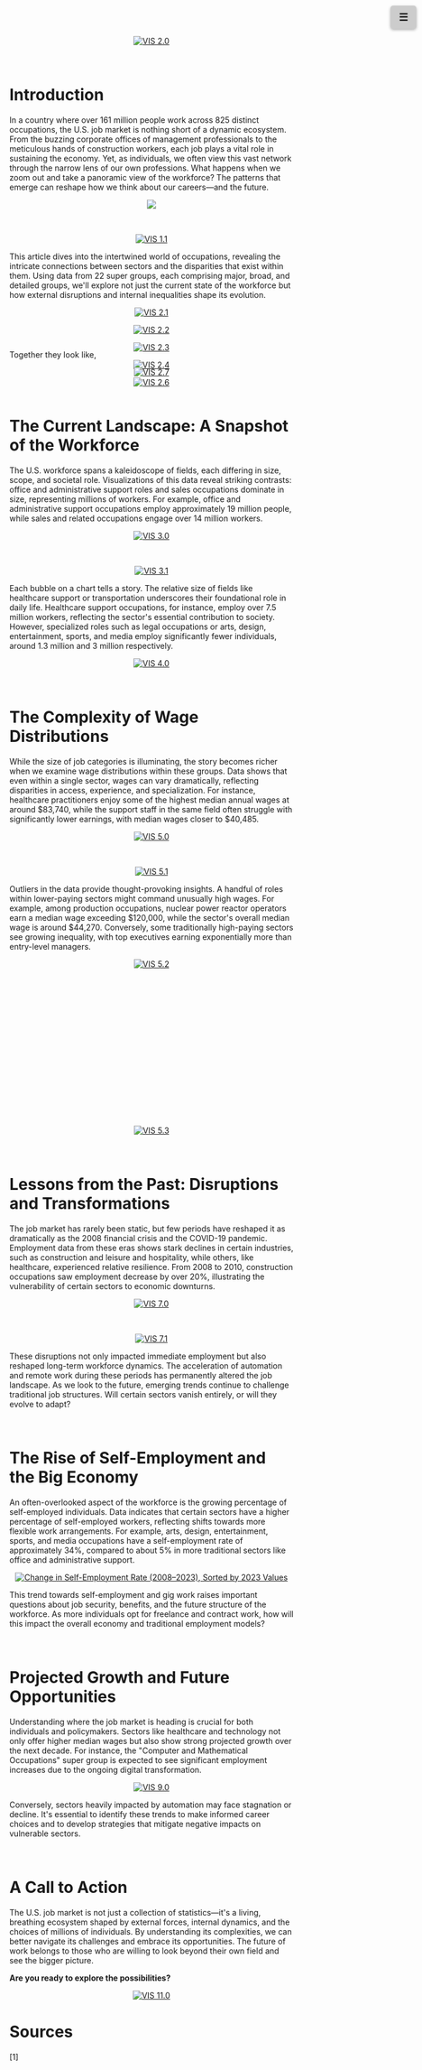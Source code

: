 
<div style="margin:1em calc(50% - 50vw);" align="center">
    <div class='tableauPlaceholder' id='viz1733296304494' style='position: relative'>
        <noscript>
            <a href='#'>
                <img alt='VIS 2.0' src='https://public.tableau.com/static/images/US/USJobs_17332654883260/VIS2_0/1_rss.png' style='border: none' />
            </a>
        </noscript>
        <object class='tableauViz' style='display:none;'>
            <param name='host_url' value='https%3A%2F%2Fpublic.tableau.com%2F' />
            <param name='embed_code_version' value='3' />
            <param name='site_root' value='' />
            <param name='name' value='USJobs_17332654883260/VIS2_0' />
            <param name='tabs' value='no' />
            <param name='toolbar' value='yes' />
            <param name='static_image' value='https://public.tableau.com/static/images/US/USJobs_17332654883260/VIS2_0/1.png' />
            <param name='animate_transition' value='yes' />
            <param name='display_static_image' value='yes' />
            <param name='display_spinner' value='yes' />
            <param name='display_overlay' value='yes' />
            <param name='display_count' value='yes' />
            <param name='language' value='en-US' />
            <param name='filter' value='publish=yes' />
        </object>
    </div>
    <script type='text/javascript'>
        var divElement = document.getElementById('viz1733296304494');
        var vizElement = divElement.getElementsByTagName('object')[0];
        if (divElement.offsetWidth > 800) {
            vizElement.style.width = '1000px';
            vizElement.style.height = '600px';
        } else if (divElement.offsetWidth > 500) {
            vizElement.style.width = '1000px';
            vizElement.style.height = '500px';
        } else {
            vizElement.style.width = '100%';
            vizElement.style.height = '600px';
        }
        var scriptElement = document.createElement('script');
        scriptElement.src = 'https://public.tableau.com/javascripts/api/viz_v1.js';
        vizElement.parentNode.insertBefore(scriptElement, vizElement);
    </script>
</div>

&nbsp;

<div id="stickyMenuIcon" onclick="toggleStickyMenu()" style="
    position: fixed;
    top: 10px;
    right: 10px;
    cursor: pointer;
    z-index: 1000;
    background-color: #ccc;
    padding: 10px 15px;
    border-radius: 5px;
    box-shadow: 0 2px 5px rgba(0,0,0,0.3);
    font-size: 18px;
    font-weight: bold;
    text-align: center;
">
    ☰
</div>


# **Introduction**
In a country where over 161 million people work across 825 distinct occupations, the U.S. job market is nothing short of a dynamic ecosystem. From the buzzing corporate offices of management professionals to the meticulous hands of construction workers, each job plays a vital role in sustaining the economy. Yet, as individuals, we often view this vast network through the narrow lens of our own professions. What happens when we zoom out and take a panoramic view of the workforce? The patterns that emerge can reshape how we think about our careers—and the future.


<div style="margin:1em calc(50% - 50vw);" align="center">
        <div class='tableauPlaceholder' id='viz1733270211721' style='position: relative'><noscript><a href='#'><img alt=' ' src='https:&#47;&#47;public.tableau.com&#47;static&#47;images&#47;US&#47;USJobs_17332654883260&#47;VIS1_0&#47;1_rss.png' style='border: none' /></a></noscript><object class='tableauViz'  style='display:none;'><param name='host_url' value='https%3A%2F%2Fpublic.tableau.com%2F' /> <param name='embed_code_version' value='3' /> <param name='site_root' value='' /><param name='name' value='USJobs_17332654883260&#47;VIS1_0' /><param name='tabs' value='yes' /><param name='toolbar' value='yes' /><param name='static_image' value='https:&#47;&#47;public.tableau.com&#47;static&#47;images&#47;US&#47;USJobs_17332654883260&#47;VIS1_0&#47;1.png' /> <param name='animate_transition' value='yes' /><param name='display_static_image' value='yes' /><param name='display_spinner' value='yes' /><param name='display_overlay' value='yes' /><param name='display_count' value='yes' /><param name='language' value='en-US' /></object></div>                <script type='text/javascript'>                    var divElement = document.getElementById('viz1733270211721');                    var vizElement = divElement.getElementsByTagName('object')[0];                    if ( divElement.offsetWidth > 800 ) { vizElement.style.width='800px';vizElement.style.height='627px';} else if ( divElement.offsetWidth > 500 ) { vizElement.style.width='800px';vizElement.style.height='627px';} else { vizElement.style.width='100%';vizElement.style.height='727px';}+'px';                    var scriptElement = document.createElement('script');                    scriptElement.src = 'https://public.tableau.com/javascripts/api/viz_v1.js';                    vizElement.parentNode.insertBefore(scriptElement, vizElement);                </script>
</div>

&nbsp;

<div style="margin:1em calc(50% - 50vw);" align="center">
        <div class='tableauPlaceholder' id='viz1733280144565' style='position: relative'><noscript><a href='#'><img alt='VIS 1.1 ' src='https:&#47;&#47;public.tableau.com&#47;static&#47;images&#47;US&#47;USJobs_17332654883260&#47;VIS1_1&#47;1_rss.png' style='border: none' /></a></noscript><object class='tableauViz'  style='display:none;'><param name='host_url' value='https%3A%2F%2Fpublic.tableau.com%2F' /> <param name='embed_code_version' value='3' /> <param name='site_root' value='' /><param name='name' value='USJobs_17332654883260&#47;VIS1_1' /><param name='tabs' value='no' /><param name='toolbar' value='yes' /><param name='static_image' value='https:&#47;&#47;public.tableau.com&#47;static&#47;images&#47;US&#47;USJobs_17332654883260&#47;VIS1_1&#47;1.png' /> <param name='animate_transition' value='yes' /><param name='display_static_image' value='yes' /><param name='display_spinner' value='yes' /><param name='display_overlay' value='yes' /><param name='display_count' value='yes' /><param name='language' value='en-US' /><param name='filter' value='publish=yes' /></object></div>                <script type='text/javascript'>                    var divElement = document.getElementById('viz1733280144565');                    var vizElement = divElement.getElementsByTagName('object')[0];                    if ( divElement.offsetWidth > 800 ) { vizElement.style.width='800px';vizElement.style.height='627px';} else if ( divElement.offsetWidth > 500 ) { vizElement.style.width='800px';vizElement.style.height='627px';} else { vizElement.style.width='100%';vizElement.style.height='727px';}+'px';;                    var scriptElement = document.createElement('script');                    scriptElement.src = 'https://public.tableau.com/javascripts/api/viz_v1.js';                    vizElement.parentNode.insertBefore(scriptElement, vizElement);                </script>
</div>

This article dives into the intertwined world of occupations, revealing the intricate connections between sectors and the disparities that exist within them. Using data from 22 super groups, each comprising major, broad, and detailed groups, we'll explore not just the current state of the workforce but how external disruptions and internal inequalities shape its evolution.

<div style="margin:1em calc(50% - 50vw);" align="center">
    <div class='tableauPlaceholder' id='viz1733297201170' style='position: relative'>
        <noscript>
            <a href='#'>
                <img alt='VIS 2.1' src='https://public.tableau.com/static/images/US/USJobs_17332654883260/VIS2_1/1_rss.png' style='border: none' />
            </a>
        </noscript>
        <object class='tableauViz' style='display:none;'>
            <param name='host_url' value='https%3A%2F%2Fpublic.tableau.com%2F' />
            <param name='embed_code_version' value='3' />
            <param name='site_root' value='' />
            <param name='name' value='USJobs_17332654883260/VIS2_1' />
            <param name='tabs' value='no' />
            <param name='toolbar' value='yes' />
            <param name='static_image' value='https://public.tableau.com/static/images/US/USJobs_17332654883260/VIS2_1/1.png' />
            <param name='animate_transition' value='yes' />
            <param name='display_static_image' value='yes' />
            <param name='display_spinner' value='yes' />
            <param name='display_overlay' value='yes' />
            <param name='display_count' value='yes' />
            <param name='language' value='en-US' />
            <param name='filter' value='publish=yes' />
        </object>
    </div>
    <script type='text/javascript'>
        var divElement = document.getElementById('viz1733297201170');
        var vizElement = divElement.getElementsByTagName('object')[0];
        if (divElement.offsetWidth > 800) {
            vizElement.style.width = '1000px';
            vizElement.style.height = '827px';
        } else if (divElement.offsetWidth > 500) {
            vizElement.style.width = '1000px';
            vizElement.style.height = '827px';
        } else {
            vizElement.style.width = '100%';
            vizElement.style.height = '1227px';
        }
        var scriptElement = document.createElement('script');
        scriptElement.src = 'https://public.tableau.com/javascripts/api/viz_v1.js';
        vizElement.parentNode.insertBefore(scriptElement, vizElement);
    </script>
</div>

<div style="margin:1em calc(50% - 50vw);" align="center">
    <div class='tableauPlaceholder' id='viz1733297331757' style='position: relative'>
        <noscript>
            <a href='#'>
                <img alt='VIS 2.2' src='https://public.tableau.com/static/images/US/USJobs_17332654883260/VIS2_2/1_rss.png' style='border: none' />
            </a>
        </noscript>
        <object class='tableauViz' style='display:none;'>
            <param name='host_url' value='https%3A%2F%2Fpublic.tableau.com%2F' />
            <param name='embed_code_version' value='3' />
            <param name='site_root' value='' />
            <param name='name' value='USJobs_17332654883260/VIS2_2' />
            <param name='tabs' value='no' />
            <param name='toolbar' value='yes' />
            <param name='static_image' value='https://public.tableau.com/static/images/US/USJobs_17332654883260/VIS2_2/1.png' />
            <param name='animate_transition' value='yes' />
            <param name='display_static_image' value='yes' />
            <param name='display_spinner' value='yes' />
            <param name='display_overlay' value='yes' />
            <param name='display_count' value='yes' />
            <param name='language' value='en-US' />
            <param name='filter' value='publish=yes' />
        </object>
    </div>
    <script type='text/javascript'>
        var divElement = document.getElementById('viz1733297331757');
        var vizElement = divElement.getElementsByTagName('object')[0];
        if (divElement.offsetWidth > 800) {
            vizElement.style.width = '1000px';
            vizElement.style.height = '827px';
        } else if (divElement.offsetWidth > 500) {
            vizElement.style.width = '1000px';
            vizElement.style.height = '827px';
        } else {
            vizElement.style.width = '100%';
            vizElement.style.height = '1227px';
        }
        var scriptElement = document.createElement('script');
        scriptElement.src = 'https://public.tableau.com/javascripts/api/viz_v1.js';
        vizElement.parentNode.insertBefore(scriptElement, vizElement);
    </script>
</div>

<div style="margin:1em calc(50% - 50vw);" align="center">
    <div class='tableauPlaceholder' id='viz1733297444285' style='position: relative'>
        <noscript>
            <a href='#'>
                <img alt='VIS 2.3' src='https://public.tableau.com/static/images/US/USJobs_17332654883260/VIS2_3/1_rss.png' style='border: none' />
            </a>
        </noscript>
        <object class='tableauViz' style='display:none;'>
            <param name='host_url' value='https%3A%2F%2Fpublic.tableau.com%2F' />
            <param name='embed_code_version' value='3' />
            <param name='site_root' value='' />
            <param name='name' value='USJobs_17332654883260/VIS2_3' />
            <param name='tabs' value='no' />
            <param name='toolbar' value='yes' />
            <param name='static_image' value='https://public.tableau.com/static/images/US/USJobs_17332654883260/VIS2_3/1.png' />
            <param name='animate_transition' value='yes' />
            <param name='display_static_image' value='yes' />
            <param name='display_spinner' value='yes' />
            <param name='display_overlay' value='yes' />
            <param name='display_count' value='yes' />
            <param name='language' value='en-US' />
            <param name='filter' value='publish=yes' />
        </object>
    </div>
    <script type='text/javascript'>
        var divElement = document.getElementById('viz1733297444285');
        var vizElement = divElement.getElementsByTagName('object')[0];
        if (divElement.offsetWidth > 800) {
            vizElement.style.width = '1000px';
            vizElement.style.height = '827px';
        } else if (divElement.offsetWidth > 500) {
            vizElement.style.width = '1000px';
            vizElement.style.height = '827px';
        } else {
            vizElement.style.width = '100%';
            vizElement.style.height = '1227px';
        }
        var scriptElement = document.createElement('script');
        scriptElement.src = 'https://public.tableau.com/javascripts/api/viz_v1.js';
        vizElement.parentNode.insertBefore(scriptElement, vizElement);
    </script>
</div>

<div style="margin:1em calc(50% - 50vw);" align="center">
    <div class='tableauPlaceholder' id='viz1733297524888' style='position: relative'>
        <noscript>
            <a href='#'>
                <img alt='VIS 2.4' src='https://public.tableau.com/static/images/US/USJobs_17332654883260/VIS2_4/1_rss.png' style='border: none' />
            </a>
        </noscript>
        <object class='tableauViz' style='display:none;'>
            <param name='host_url' value='https%3A%2F%2Fpublic.tableau.com%2F' />
            <param name='embed_code_version' value='3' />
            <param name='site_root' value='' />
            <param name='name' value='USJobs_17332654883260/VIS2_4' />
            <param name='tabs' value='no' />
            <param name='toolbar' value='yes' />
            <param name='static_image' value='https://public.tableau.com/static/images/US/USJobs_17332654883260/VIS2_4/1.png' />
            <param name='animate_transition' value='yes' />
            <param name='display_static_image' value='yes' />
            <param name='display_spinner' value='yes' />
            <param name='display_overlay' value='yes' />
            <param name='display_count' value='yes' />
            <param name='language' value='en-US' />
            <param name='filter' value='publish=yes' />
        </object>
    </div>
    <script type='text/javascript'>
        var divElement = document.getElementById('viz1733297524888');
        var vizElement = divElement.getElementsByTagName('object')[0];
        if (divElement.offsetWidth > 800) {
            vizElement.style.width = '1000px';
            vizElement.style.height = '827px';
        } else if (divElement.offsetWidth > 500) {
            vizElement.style.width = '1000px';
            vizElement.style.height = '827px';
        } else {
            vizElement.style.width = '100%';
            vizElement.style.height = '1227px';
        }
        var scriptElement = document.createElement('script');
        scriptElement.src = 'https://public.tableau.com/javascripts/api/viz_v1.js';
        vizElement.parentNode.insertBefore(scriptElement, vizElement);
    </script>
</div>

<div style="margin:1em calc(50% - 50vw);" align="center">
    <div class='tableauPlaceholder' id='viz1733297563140' style='position: relative'>
        <noscript>
            <a href='#'>
                <img alt='VIS 2.6' src='https://public.tableau.com/static/images/US/USJobs_17332654883260/VIS2_6/1_rss.png' style='border: none' />
            </a>
        </noscript>
        <object class='tableauViz' style='display:none;'>
            <param name='host_url' value='https%3A%2F%2Fpublic.tableau.com%2F' />
            <param name='embed_code_version' value='3' />
            <param name='site_root' value='' />
            <param name='name' value='USJobs_17332654883260/VIS2_6' />
            <param name='tabs' value='no' />
            <param name='toolbar' value='yes' />
            <param name='static_image' value='https://public.tableau.com/static/images/US/USJobs_17332654883260/VIS2_6/1.png' />
            <param name='animate_transition' value='yes' />
            <param name='display_static_image' value='yes' />
            <param name='display_spinner' value='yes' />
            <param name='display_overlay' value='yes' />
            <param name='display_count' value='yes' />
            <param name='language' value='en-US' />
            <param name='filter' value='publish=yes' />
        </object>
    </div>
    <script type='text/javascript'>
        var divElement = document.getElementById('viz1733297563140');
        var vizElement = divElement.getElementsByTagName('object')[0];
        if (divElement.offsetWidth > 800) {
            vizElement.style.width = '1000px';
            vizElement.style.height = '550px';
        } else if (divElement.offsetWidth > 500) {
            vizElement.style.width = '1000px';
            vizElement.style.height = '550px';
        } else {
            vizElement.style.width = '100%';
            vizElement.style.height = '550px';
        }
        var scriptElement = document.createElement('script');
        scriptElement.src = 'https://public.tableau.com/javascripts/api/viz_v1.js';
        vizElement.parentNode.insertBefore(scriptElement, vizElement);
    </script>
</div>

<div style="margin-top: -80px;">
    Together they look like,
</div>


<div style="margin:1em calc(50% - 50vw);" align="center">
    <div class='tableauPlaceholder' id='viz1733326794334' style='position: relative'>
        <noscript>
            <a href='#'>
                <img alt='VIS 2.7' src='https://public.tableau.com/static/images/US/USJobs_17332654883260/VIS2_7/1_rss.png' style='border: none' />
            </a>
        </noscript>
        <object class='tableauViz' style='display:none;'>
            <param name='host_url' value='https%3A%2F%2Fpublic.tableau.com%2F' />
            <param name='embed_code_version' value='3' />
            <param name='site_root' value='' />
            <param name='name' value='USJobs_17332654883260/VIS2_7' />
            <param name='tabs' value='no' />
            <param name='toolbar' value='yes' />
            <param name='static_image' value='https://public.tableau.com/static/images/US/USJobs_17332654883260/VIS2_7/1.png' />
            <param name='animate_transition' value='yes' />
            <param name='display_static_image' value='yes' />
            <param name='display_spinner' value='yes' />
            <param name='display_overlay' value='yes' />
            <param name='display_count' value='yes' />
            <param name='language' value='en-US' />
            <param name='filter' value='publish=yes' />
        </object>
    </div>
    <script type='text/javascript'>
        var divElement = document.getElementById('viz1733326794334');
        var vizElement = divElement.getElementsByTagName('object')[0];
        if (divElement.offsetWidth > 800) {
            vizElement.style.width = '1000px';
            vizElement.style.height = '827px';
        } else if (divElement.offsetWidth > 500) {
            vizElement.style.width = '1000px';
            vizElement.style.height = '827px';
        } else {
            vizElement.style.width = '100%';
            vizElement.style.height = '1227px';
        }
        var scriptElement = document.createElement('script');
        scriptElement.src = 'https://public.tableau.com/javascripts/api/viz_v1.js';
        vizElement.parentNode.insertBefore(scriptElement, vizElement);
    </script>
</div>


&nbsp;

# **The Current Landscape: A Snapshot of the Workforce**
The U.S. workforce spans a kaleidoscope of fields, each differing in size, scope, and societal role. Visualizations of this data reveal striking contrasts: office and administrative support roles and sales occupations dominate in size, representing millions of workers. For example, office and administrative support occupations employ approximately 19 million people, while sales and related occupations engage over 14 million workers.

<div style="margin:1em calc(50% - 50vw);" align="center">
    <div class='tableauPlaceholder' id='viz1733281655884' style='position: relative'>
        <noscript>
            <a href='#'>
                <img alt='VIS 3.0' src='https://public.tableau.com/static/images/US/USJobs_17332654883260/VIS3_0/1_rss.png' style='border: none' />
            </a>
        </noscript>
        <object class='tableauViz' style='display:none;'>
            <param name='host_url' value='https%3A%2F%2Fpublic.tableau.com%2F' />
            <param name='embed_code_version' value='3' />
            <param name='site_root' value='' />
            <param name='name' value='USJobs_17332654883260/VIS3_0' />
            <param name='tabs' value='yes' />
            <param name='toolbar' value='yes' />
            <param name='static_image' value='https://public.tableau.com/static/images/US/USJobs_17332654883260/VIS3_0/1.png' />
            <param name='animate_transition' value='yes' />
            <param name='display_static_image' value='yes' />
            <param name='display_spinner' value='yes' />
            <param name='display_overlay' value='yes' />
            <param name='display_count' value='yes' />
            <param name='language' value='en-US' />
            <param name='filter' value='publish=yes' />
        </object>
    </div>
    <script type='text/javascript'>
        var divElement = document.getElementById('viz1733281655884');
        var vizElement = divElement.getElementsByTagName('object')[0];
        if (divElement.offsetWidth > 800) {
            vizElement.style.width = '800px';
            vizElement.style.height = '500px';
        } else if (divElement.offsetWidth > 500) {
            vizElement.style.width = '800px';
            vizElement.style.height = '500px';
        } else {
            vizElement.style.width = '100%';
            vizElement.style.height = '500px';
        }
        var scriptElement = document.createElement('script');
        scriptElement.src = 'https://public.tableau.com/javascripts/api/viz_v1.js';
        vizElement.parentNode.insertBefore(scriptElement, vizElement);
    </script>
</div>

&nbsp;

<div style="margin:1em calc(50% - 50vw);" align="center">
    <div class='tableauPlaceholder' id='viz1733281842067' style='position: relative'>
        <noscript>
            <a href='#'>
                <img alt='VIS 3.1' src='https://public.tableau.com/static/images/US/USJobs_17332654883260/VIS3_1/1_rss.png' style='border: none' />
            </a>
        </noscript>
        <object class='tableauViz' style='display:none;'>
            <param name='host_url' value='https%3A%2F%2Fpublic.tableau.com%2F' />
            <param name='embed_code_version' value='3' />
            <param name='site_root' value='' />
            <param name='name' value='USJobs_17332654883260/VIS3_1' />
            <param name='tabs' value='yes' />
            <param name='toolbar' value='yes' />
            <param name='static_image' value='https://public.tableau.com/static/images/US/USJobs_17332654883260/VIS3_1/1.png' />
            <param name='animate_transition' value='yes' />
            <param name='display_static_image' value='yes' />
            <param name='display_spinner' value='yes' />
            <param name='display_overlay' value='yes' />
            <param name='display_count' value='yes' />
            <param name='language' value='en-US' />
            <param name='filter' value='publish=yes' />
        </object>
    </div>
    <script type='text/javascript'>
        var divElement = document.getElementById('viz1733281842067');
        var vizElement = divElement.getElementsByTagName('object')[0];
        if (divElement.offsetWidth > 800) {
            vizElement.style.width = '800px';
            vizElement.style.height = '500px';
        } else if (divElement.offsetWidth > 500) {
            vizElement.style.width = '800px';
            vizElement.style.height = '500px';
        } else {
            vizElement.style.width = '100%';
            vizElement.style.height = '500px';
        }
        var scriptElement = document.createElement('script');
        scriptElement.src = 'https://public.tableau.com/javascripts/api/viz_v1.js';
        vizElement.parentNode.insertBefore(scriptElement, vizElement);
    </script>
</div>


Each bubble on a chart tells a story. The relative size of fields like healthcare support or transportation underscores their foundational role in daily life. Healthcare support occupations, for instance, employ over 7.5 million workers, reflecting the sector's essential contribution to society. However, specialized roles such as legal occupations or arts, design, entertainment, sports, and media employ significantly fewer individuals, around 1.3 million and 3 million respectively.

<div style="margin:1em calc(50% - 50vw);" align="center">
    <div class='tableauPlaceholder' id='viz1733281944172' style='position: relative'>
        <noscript>
            <a href='#'>
                <img alt='VIS 4.0' src='https://public.tableau.com/static/images/US/USJobs_17332654883260/VIS4_0/1_rss.png' style='border: none' />
            </a>
        </noscript>
        <object class='tableauViz' style='display:none;'>
            <param name='host_url' value='https%3A%2F%2Fpublic.tableau.com%2F' />
            <param name='embed_code_version' value='3' />
            <param name='site_root' value='' />
            <param name='name' value='USJobs_17332654883260/VIS4_0' />
            <param name='tabs' value='yes' />
            <param name='toolbar' value='yes' />
            <param name='static_image' value='https://public.tableau.com/static/images/US/USJobs_17332654883260/VIS4_0/1.png' />
            <param name='animate_transition' value='yes' />
            <param name='display_static_image' value='yes' />
            <param name='display_spinner' value='yes' />
            <param name='display_overlay' value='yes' />
            <param name='display_count' value='yes' />
            <param name='language' value='en-US' />
            <param name='filter' value='publish=yes' />
        </object>
    </div>
    <script type='text/javascript'>
        var divElement = document.getElementById('viz1733281944172');
        var vizElement = divElement.getElementsByTagName('object')[0];
        if (divElement.offsetWidth > 800) {
            vizElement.style.width = '800px';
            vizElement.style.height = '500px';
        } else if (divElement.offsetWidth > 500) {
            vizElement.style.width = '800px';
            vizElement.style.height = '500px';
        } else {
            vizElement.style.width = '100%';
            vizElement.style.height = '500px';
        }
        var scriptElement = document.createElement('script');
        scriptElement.src = 'https://public.tableau.com/javascripts/api/viz_v1.js';
        vizElement.parentNode.insertBefore(scriptElement, vizElement);
    </script>
</div>


&nbsp;

# **The Complexity of Wage Distributions**

While the size of job categories is illuminating, the story becomes richer when we examine wage distributions within these groups. Data shows that even within a single sector, wages can vary dramatically, reflecting disparities in access, experience, and specialization. For instance, healthcare practitioners enjoy some of the highest median annual wages at around $83,740, while the support staff in the same field often struggle with significantly lower earnings, with median wages closer to $40,485.


<div style="margin:1em calc(50% - 50vw);" align="center">
    <div class='tableauPlaceholder' id='viz1733280334472' style='position: relative'>
        <noscript>
            <a href='#'>
                <img alt='VIS 5.0' src='https://public.tableau.com/static/images/US/USJobs_17332654883260/VIS5_0/1_rss.png' style='border: none' />
            </a>
        </noscript>
        <object class='tableauViz' style='display:none;'>
            <param name='host_url' value='https%3A%2F%2Fpublic.tableau.com%2F' />
            <param name='embed_code_version' value='3' />
            <param name='site_root' value='' />
            <param name='name' value='USJobs_17332654883260/VIS5_0' />
            <param name='tabs' value='yes' />
            <param name='toolbar' value='yes' />
            <param name='static_image' value='https://public.tableau.com/static/images/US/USJobs_17332654883260/VIS5_0/1.png' />
            <param name='animate_transition' value='yes' />
            <param name='display_static_image' value='yes' />
            <param name='display_spinner' value='yes' />
            <param name='display_overlay' value='yes' />
            <param name='display_count' value='yes' />
            <param name='language' value='en-US' />
            <param name='filter' value='publish=yes' />
        </object>
    </div>
    <script type='text/javascript'>
        var divElement = document.getElementById('viz1733280334472');
        var vizElement = divElement.getElementsByTagName('object')[0];
        if (divElement.offsetWidth > 800) {
            vizElement.style.width = '1200px';
            vizElement.style.height = '900px';
        } else if (divElement.offsetWidth > 500) {
            vizElement.style.width = '1200px';
            vizElement.style.height = '900px';
        } else {
            vizElement.style.width = '100%';
            vizElement.style.height = '900px';
        }
        var scriptElement = document.createElement('script');
        scriptElement.src = 'https://public.tableau.com/javascripts/api/viz_v1.js';
        vizElement.parentNode.insertBefore(scriptElement, vizElement);
    </script>
</div>

&nbsp;

<div style="margin:1em calc(50% - 50vw);" align="center">
    <div class='tableauPlaceholder' id='viz1733280605216' style='position: relative'>
        <noscript>
            <a href='#'>
                <img alt='VIS 5.1' src='https://public.tableau.com/static/images/US/USJobs_17332654883260/VIS5_1/1_rss.png' style='border: none' />
            </a>
        </noscript>
        <object class='tableauViz' style='display:none;'>
            <param name='host_url' value='https%3A%2F%2Fpublic.tableau.com%2F' />
            <param name='embed_code_version' value='3' />
            <param name='site_root' value='' />
            <param name='name' value='USJobs_17332654883260/VIS5_1' />
            <param name='tabs' value='yes' />
            <param name='toolbar' value='yes' />
            <param name='static_image' value='https://public.tableau.com/static/images/US/USJobs_17332654883260/VIS5_1/1.png' />
            <param name='animate_transition' value='yes' />
            <param name='display_static_image' value='yes' />
            <param name='display_spinner' value='yes' />
            <param name='display_overlay' value='yes' />
            <param name='display_count' value='yes' />
            <param name='language' value='en-US' />
            <param name='filter' value='publish=yes' />
        </object>
    </div>
    <script type='text/javascript'>
        var divElement = document.getElementById('viz1733280605216');
        var vizElement = divElement.getElementsByTagName('object')[0];
        if (divElement.offsetWidth > 800) {
            vizElement.style.width = '800px';
            vizElement.style.height = '500px';
        } else if (divElement.offsetWidth > 500) {
            vizElement.style.width = '800px';
            vizElement.style.height = '500px';
        } else {
            vizElement.style.width = '100%';
            vizElement.style.height = '500px';
        }
        var scriptElement = document.createElement('script');
        scriptElement.src = 'https://public.tableau.com/javascripts/api/viz_v1.js';
        vizElement.parentNode.insertBefore(scriptElement, vizElement);
    </script>
</div>


Outliers in the data provide thought-provoking insights. A handful of roles within lower-paying sectors might command unusually high wages. For example, among production occupations, nuclear power reactor operators earn a median wage exceeding $120,000, while the sector's overall median wage is around $44,270. Conversely, some traditionally high-paying sectors see growing inequality, with top executives earning exponentially more than entry-level managers.

<div style="margin:1em calc(50% - 50vw);" align="center">
    <div class="tableauContainer" style="position: relative; width: 800px; height: 250px; overflow: hidden;">
        <!-- Crop the Tableau visualization container -->
        <div class='tableauPlaceholder' id='viz1733280699220' style='position: absolute; top: 0; left: 0; width: 800px; height: 500px;'>
            <noscript>
                <a href='#'>
                    <img alt='VIS 5.2' src='https://public.tableau.com/static/images/ZK/ZK4BP5GX8/1_rss.png' style='border: none' />
                </a>
            </noscript>
            <object class='tableauViz' style='display:none;'>
                <param name='host_url' value='https%3A%2F%2Fpublic.tableau.com%2F' />
                <param name='embed_code_version' value='3' />
                <param name='path' value='shared/ZK4BP5GX8' />
                <param name='toolbar' value='yes' />
                <param name='static_image' value='https://public.tableau.com/static/images/ZK/ZK4BP5GX8/1.png' />
                <param name='animate_transition' value='yes' />
                <param name='display_static_image' value='yes' />
                <param name='display_spinner' value='yes' />
                <param name='display_overlay' value='yes' />
                <param name='display_count' value='yes' />
                <param name='language' value='en-US' />
                <param name='filter' value='publish=yes' />
            </object>
        </div>
    </div>
    <script type='text/javascript'>
        var divElement = document.getElementById('viz1733280699220');
        var vizElement = divElement.getElementsByTagName('object')[0];
        if (divElement.offsetWidth > 800) {
            vizElement.style.width = '800px';
            vizElement.style.height = '500px';
        } else if (divElement.offsetWidth > 500) {
            vizElement.style.width = '800px';
            vizElement.style.height = '500px';
        } else {
            vizElement.style.width = '100%';
            vizElement.style.height = '500px';
        }
        var scriptElement = document.createElement('script');
        scriptElement.src = 'https://public.tableau.com/javascripts/api/viz_v1.js';
        vizElement.parentNode.insertBefore(scriptElement, vizElement);
    </script>
</div>


&nbsp;

<div style="margin:1em calc(50% - 50vw);" align="center">
    <div class='tableauPlaceholder' id='viz1733280854107' style='position: relative'>
        <noscript>
            <a href='#'>
                <img alt='VIS 5.3' src='https://public.tableau.com/static/images/US/USJobs_17332654883260/VIS5_3/1_rss.png' style='border: none' />
            </a>
        </noscript>
        <object class='tableauViz' style='display:none;'>
            <param name='host_url' value='https%3A%2F%2Fpublic.tableau.com%2F' />
            <param name='embed_code_version' value='3' />
            <param name='site_root' value='' />
            <param name='name' value='USJobs_17332654883260/VIS5_3' />
            <param name='tabs' value='yes' />
            <param name='toolbar' value='yes' />
            <param name='static_image' value='https://public.tableau.com/static/images/US/USJobs_17332654883260/VIS5_3/1.png' />
            <param name='animate_transition' value='yes' />
            <param name='display_static_image' value='yes' />
            <param name='display_spinner' value='yes' />
            <param name='display_overlay' value='yes' />
            <param name='display_count' value='yes' />
            <param name='language' value='en-US' />
            <param name='filter' value='publish=yes' />
        </object>
    </div>
    <script type='text/javascript'>
        var divElement = document.getElementById('viz1733280854107');
        var vizElement = divElement.getElementsByTagName('object')[0];
        if (divElement.offsetWidth > 800) {
            vizElement.style.width = '1000px';
            vizElement.style.height = '827px';
        } else if (divElement.offsetWidth > 500) {
            vizElement.style.width = '1000px';
            vizElement.style.height = '827px';
        } else {
            vizElement.style.width = '100%';
            vizElement.style.height = '727px';
        }
        var scriptElement = document.createElement('script');
        scriptElement.src = 'https://public.tableau.com/javascripts/api/viz_v1.js';
        vizElement.parentNode.insertBefore(scriptElement, vizElement);
    </script>
</div>

&nbsp;

# **Lessons from the Past: Disruptions and Transformations**
The job market has rarely been static, but few periods have reshaped it as dramatically as the 2008 financial crisis and the COVID-19 pandemic. Employment data from these eras shows stark declines in certain industries, such as construction and leisure and hospitality, while others, like healthcare, experienced relative resilience. From 2008 to 2010, construction occupations saw employment decrease by over 20%, illustrating the vulnerability of certain sectors to economic downturns.

<div style="margin:1em calc(50% - 50vw);" align="center">
    <div class='tableauPlaceholder' id='viz1733280970108' style='position: relative'>
        <noscript>
            <a href='#'>
                <img alt='VIS 7.0' src='https://public.tableau.com/static/images/US/USJobs_17332654883260/VIS7_0/1_rss.png' style='border: none' />
            </a>
        </noscript>
        <object class='tableauViz' style='display:none;'>
            <param name='host_url' value='https%3A%2F%2Fpublic.tableau.com%2F' />
            <param name='embed_code_version' value='3' />
            <param name='site_root' value='' />
            <param name='name' value='USJobs_17332654883260/VIS7_0' />
            <param name='tabs' value='yes' />
            <param name='toolbar' value='yes' />
            <param name='static_image' value='https://public.tableau.com/static/images/US/USJobs_17332654883260/VIS7_0/1.png' />
            <param name='animate_transition' value='yes' />
            <param name='display_static_image' value='yes' />
            <param name='display_spinner' value='yes' />
            <param name='display_overlay' value='yes' />
            <param name='display_count' value='yes' />
            <param name='language' value='en-US' />
            <param name='filter' value='publish=yes' />
        </object>
    </div>
    <script type='text/javascript'>
        var divElement = document.getElementById('viz1733280970108');
        var vizElement = divElement.getElementsByTagName('object')[0];
        if (divElement.offsetWidth > 800) {
            vizElement.style.width = '1000px';
            vizElement.style.height = '827px';
        } else if (divElement.offsetWidth > 500) {
            vizElement.style.width = '1000px';
            vizElement.style.height = '827px';
        } else {
            vizElement.style.width = '100%';
            vizElement.style.height = '727px';
        }
        var scriptElement = document.createElement('script');
        scriptElement.src = 'https://public.tableau.com/javascripts/api/viz_v1.js';
        vizElement.parentNode.insertBefore(scriptElement, vizElement);
    </script>
</div>

&nbsp;

<div style="margin:1em calc(50% - 50vw);" align="center">
    <div class='tableauPlaceholder' id='viz1733281185129' style='position: relative'>
        <noscript>
            <a href='#'>
                <img alt='VIS 7.1' src='https://public.tableau.com/static/images/US/USJobs_17332654883260/VIS7_1/1_rss.png' style='border: none' />
            </a>
        </noscript>
        <object class='tableauViz' style='display:none;'>
            <param name='host_url' value='https%3A%2F%2Fpublic.tableau.com%2F' />
            <param name='embed_code_version' value='3' />
            <param name='site_root' value='' />
            <param name='name' value='USJobs_17332654883260/VIS7_1' />
            <param name='tabs' value='yes' />
            <param name='toolbar' value='yes' />
            <param name='static_image' value='https://public.tableau.com/static/images/US/USJobs_17332654883260/VIS7_1/1.png' />
            <param name='animate_transition' value='yes' />
            <param name='display_static_image' value='yes' />
            <param name='display_spinner' value='yes' />
            <param name='display_overlay' value='yes' />
            <param name='display_count' value='yes' />
            <param name='language' value='en-US' />
            <param name='filter' value='publish=yes' />
        </object>
    </div>
    <script type='text/javascript'>
        var divElement = document.getElementById('viz1733281185129');
        var vizElement = divElement.getElementsByTagName('object')[0];
        if (divElement.offsetWidth > 800) {
            vizElement.style.width = '1000px';
            vizElement.style.height = '750px';
        } else if (divElement.offsetWidth > 500) {
            vizElement.style.width = '1000px';
            vizElement.style.height = '750px';
        } else {
            vizElement.style.width = '100%';
            vizElement.style.height = '750px';
        }
        var scriptElement = document.createElement('script');
        scriptElement.src = 'https://public.tableau.com/javascripts/api/viz_v1.js';
        vizElement.parentNode.insertBefore(scriptElement, vizElement);
    </script>
</div>



These disruptions not only impacted immediate employment but also reshaped long-term workforce dynamics. The acceleration of automation and remote work during these periods has permanently altered the job landscape. As we look to the future, emerging trends continue to challenge traditional job structures. Will certain sectors vanish entirely, or will they evolve to adapt?


&nbsp;

# **The Rise of Self-Employment and the Big Economy**
An often-overlooked aspect of the workforce is the growing percentage of self-employed individuals. Data indicates that certain sectors have a higher percentage of self-employed workers, reflecting shifts towards more flexible work arrangements. For example, arts, design, entertainment, sports, and media occupations have a self-employment rate of approximately 34%, compared to about 5% in more traditional sectors like office and administrative support.


<div style="margin:1em calc(50% - 50vw);" align="center">
    <div class='tableauPlaceholder' id='viz1733290396216' style='position: relative'>
        <noscript>
            <a href='#'>
                <img alt='Change in Self-Employment Rate (2008–2023), Sorted by 2023 Values' src='https://public.tableau.com/static/images/US/USJobs_17332654883260/VIS8_0/1_rss.png' style='border: none' />
            </a>
        </noscript>
        <object class='tableauViz' style='display:none;'>
            <param name='host_url' value='https%3A%2F%2Fpublic.tableau.com%2F' />
            <param name='embed_code_version' value='3' />
            <param name='site_root' value='' />
            <param name='name' value='USJobs_17332654883260/VIS8_0' />
            <param name='tabs' value='yes' />
            <param name='toolbar' value='yes' />
            <param name='static_image' value='https://public.tableau.com/static/images/US/USJobs_17332654883260/VIS8_0/1.png' />
            <param name='animate_transition' value='yes' />
            <param name='display_static_image' value='yes' />
            <param name='display_spinner' value='yes' />
            <param name='display_overlay' value='yes' />
            <param name='display_count' value='yes' />
            <param name='language' value='en-US' />
            <param name='filter' value='publish=yes' />
        </object>
    </div>
    <script type='text/javascript'>
        var divElement = document.getElementById('viz1733290396216');
        var vizElement = divElement.getElementsByTagName('object')[0];
        if (divElement.offsetWidth > 800) {
            vizElement.style.width = '1000px';
            vizElement.style.height = '750px';
        } else if (divElement.offsetWidth > 500) {
            vizElement.style.width = '1000px';
            vizElement.style.height = '750px';
        } else {
            vizElement.style.width = '100%';
            vizElement.style.height = '750px';
        }
        var scriptElement = document.createElement('script');
        scriptElement.src = 'https://public.tableau.com/javascripts/api/viz_v1.js';
        vizElement.parentNode.insertBefore(scriptElement, vizElement);
    </script>
</div>


This trend towards self-employment and gig work raises important questions about job security, benefits, and the future structure of the workforce. As more individuals opt for freelance and contract work, how will this impact the overall economy and traditional employment models?

&nbsp;

# **Projected Growth and Future Opportunities**
Understanding where the job market is heading is crucial for both individuals and policymakers. Sectors like healthcare and technology not only offer higher median wages but also show strong projected growth over the next decade. For instance, the "Computer and Mathematical Occupations" super group is expected to see significant employment increases due to the ongoing digital transformation.


<div style="margin:1em calc(50% - 50vw);" align="center">
    <div class='tableauPlaceholder' id='viz1733289579011' style='position: relative'>
        <noscript>
            <a href='#'>
                <img alt='VIS 9.0' src='https://public.tableau.com/static/images/US/USJobs_17332654883260/VIS9_0/1_rss.png' style='border: none' />
            </a>
        </noscript>
        <object class='tableauViz' style='display:none;'>
            <param name='host_url' value='https%3A%2F%2Fpublic.tableau.com%2F' />
            <param name='embed_code_version' value='3' />
            <param name='site_root' value='' />
            <param name='name' value='USJobs_17332654883260/VIS9_0' />
            <param name='tabs' value='yes' />
            <param name='toolbar' value='yes' />
            <param name='static_image' value='https://public.tableau.com/static/images/US/USJobs_17332654883260/VIS9_0/1.png' />
            <param name='animate_transition' value='yes' />
            <param name='display_static_image' value='yes' />
            <param name='display_spinner' value='yes' />
            <param name='display_overlay' value='yes' />
            <param name='display_count' value='yes' />
            <param name='language' value='en-US' />
            <param name='filter' value='publish=yes' />
        </object>
    </div>
    <script type='text/javascript'>
        var divElement = document.getElementById('viz1733289579011');
        var vizElement = divElement.getElementsByTagName('object')[0];
        if (divElement.offsetWidth > 800) {
            vizElement.style.width = '1100px';
            vizElement.style.height = '900px';
        } else if (divElement.offsetWidth > 500) {
            vizElement.style.width = '1100px';
            vizElement.style.height = '900px';
        } else {
            vizElement.style.width = '100%';
            vizElement.style.height = '900px';
        }
        var scriptElement = document.createElement('script');
        scriptElement.src = 'https://public.tableau.com/javascripts/api/viz_v1.js';
        vizElement.parentNode.insertBefore(scriptElement, vizElement);
    </script>
</div>

Conversely, sectors heavily impacted by automation may face stagnation or decline. It's essential to identify these trends to make informed career choices and to develop strategies that mitigate negative impacts on vulnerable sectors.

&nbsp;


# **A Call to Action**
The U.S. job market is not just a collection of statistics—it's a living, breathing ecosystem shaped by external forces, internal dynamics, and the choices of millions of individuals. By understanding its complexities, we can better navigate its challenges and embrace its opportunities. The future of work belongs to those who are willing to look beyond their own field and see the bigger picture.

**Are you ready to explore the possibilities?**

<div style="margin:1em calc(50% - 50vw);" align="center">
    <div class='tableauPlaceholder' id='viz1733290185747' style='position: relative'>
        <noscript>
            <a href='#'>
                <img alt='VIS 11.0' src='https://public.tableau.com/static/images/US/USJobs_17332654883260/VIS11_0/1_rss.png' style='border: none' />
            </a>
        </noscript>
        <object class='tableauViz' style='display:none;'>
            <param name='host_url' value='https%3A%2F%2Fpublic.tableau.com%2F' />
            <param name='embed_code_version' value='3' />
            <param name='site_root' value='' />
            <param name='name' value='USJobs_17332654883260/VIS11_0' />
            <param name='tabs' value='yes' />
            <param name='toolbar' value='yes' />
            <param name='static_image' value='https://public.tableau.com/static/images/US/USJobs_17332654883260/VIS11_0/1.png' />
            <param name='animate_transition' value='yes' />
            <param name='display_static_image' value='yes' />
            <param name='display_spinner' value='yes' />
            <param name='display_overlay' value='yes' />
            <param name='display_count' value='yes' />
            <param name='language' value='en-US' />
            <param name='filter' value='publish=yes' />
        </object>
    </div>
    <script type='text/javascript'>
        var divElement = document.getElementById('viz1733290185747');
        var vizElement = divElement.getElementsByTagName('object')[0];
        if (divElement.offsetWidth > 800) {
            vizElement.style.width = '1000px';
            vizElement.style.height = '750px';
        } else if (divElement.offsetWidth > 500) {
            vizElement.style.width = '1000px';
            vizElement.style.height = '750px';
        } else {
            vizElement.style.width = '100%';
            vizElement.style.height = '750px';
        }
        var scriptElement = document.createElement('script');
        scriptElement.src = 'https://public.tableau.com/javascripts/api/viz_v1.js';
        vizElement.parentNode.insertBefore(scriptElement, vizElement);
    </script>
</div>


# Sources
[1] 


<div id="stickyMenu" style="
    position: fixed;
    top: 50px;
    right: 10px;
    width: 300px;
    display: none; /* Initially hidden */
    background-color: white;
    border: 1px solid #ccc;
    border-radius: 5px;
    box-shadow: 0 2px 5px rgba(0, 0, 0, 0.3);
    z-index: 999;
    padding: 10px;
    overflow-y: visible; /* Prevent scrolling */
    height: auto; /* Adjust height dynamically */
">
    <h3>Occupation Abbreviations</h3>
    <p><b>AEN:</b> Architecture and Engineering Occupations</p>
    <p><b>ART:</b> Arts, Design, Entertainment, Sports, and Media Occupations</p>
    <p><b>BFO:</b> Business and Financial Operations Occupations</p>
    <p><b>BGM:</b> Building and Grounds Cleaning and Maintenance Occupations</p>
    <p><b>CMT:</b> Computer and Mathematical Occupations</p>
    <p><b>CON:</b> Construction and Extraction Occupations</p>
    <p><b>CSS:</b> Community and Social Service Occupations</p>
    <p><b>EDU:</b> Education, Training, and Library Occupations</p>
    <p><b>FDS:</b> Food Preparation and Serving Related Occupations</p>
    <p><b>FFF:</b> Farming, Fishing, and Forestry Occupations</p>
    <p><b>HCS:</b> Healthcare Support Occupations</p>
    <p><b>HPT:</b> Healthcare Practitioners and Technical Occupations</p>
    <p><b>IMR:</b> Installation, Maintenance, and Repair Occupations</p>
    <p><b>LEG:</b> Legal Occupations</p>
    <p><b>LPS:</b> Life, Physical, and Social Science Occupations</p>
    <p><b>MGT:</b> Management Occupations</p>
    <p><b>OAS:</b> Office and Administrative Support Occupations</p>
    <p><b>PCS:</b> Personal Care and Service Occupations</p>
    <p><b>PRO:</b> Production Occupations</p>
    <p><b>PSO:</b> Protective Service Occupations</p>
    <p><b>SAL:</b> Sales and Related Occupations</p>
    <p><b>TMM:</b> Transportation and Material Moving Occupations</p>
</div>


<script>
function toggleStickyMenu() {
    var menu = document.getElementById('stickyMenu');
    menu.style.display = menu.style.display === 'none' || menu.style.display === '' ? 'block' : 'none';
}
</script>
